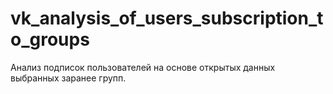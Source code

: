 # vk_analysis_of_users_subscription_to_groups
Анализ подписок пользователей на основе открытых данных выбранных заранее групп.
